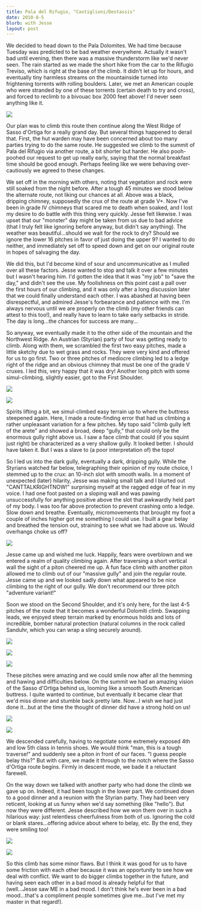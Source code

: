 ```yaml
---
title: Pala del Rifugio, "Castiglioni/Destassis"
date: 2010-8-5
blurb: with Jesse
layout: post
---
```


We decided to head down to the Pala Dolomites. We had time because Tuesday
was predicted to be bad weather everywhere. Actually it wasn't bad until
evening, then there was a massive thunderstorm like we'd never seen. The
rain started as we made the short hike from the car to the Rifugio Treviso,
which is right at the base of the climb. It didn't let up for hours, and
eventually tiny harmless streams on the mountainside turned into frightening
torrents with rolling boulders. Later, we met an American couple who were
stranded by one of these torrents (certain death to try and cross), and
forced to reclimb to a bivouac box 2000 feet above! I'd never seen anything
like it.
  
  
[![](http://farm5.static.flickr.com/4122/4812188069_8510104674_b.jpg)](http://www.flickr.com/photos/ripsawridge/4812188069/)
  
  
Our plan was to climb this route then continue along the West Ridge of
Sasso d'Ortiga for a really grand day. But several things happened to derail
that. First, the hut warden may have been concerned about too many parties
trying to do the same route. He suggested we climb to the summit of Pala
del Rifugio via another route, a bit shorter but harder. He also pooh-poohed
our request to get up really early, saying that the normal breakfast time
should be good enough. Perhaps feeling like we were behaving over-cautiously
we agreed to these changes.
  
  
We set off in the morning with others, noting that vegetation and rock
were still soaked from the night before. After a tough 45 minutes we stood
below the alternate route, not liking our chances at all. Above was a black,
dripping chimney, supposedly the crux of the route at grade V+. Now I've
been in grade IV chimneys that scared me to death when soaked, and I lost
my desire to do battle with this thing very quickly. Jesse felt likewise.
I was upset that our "monster" day might be taken from us due to bad advice
(that I truly felt like ignoring before anyway, but didn't say anything).
The weather was beautiful...should we wait for the rock to dry? Should
we ignore the lower 16 pitches in favor of just doing the upper 9? I wanted
to do neither, and immediately set off to speed down and get on our original
route in hopes of salvaging the day.
  
  
We did this, but I'd become kind of sour and uncommunicative as I mulled
over all these factors. Jesse wanted to stop and talk it over a few minutes
but I wasn't hearing him. I'd gotten the idea that it was "my job" to "save
the day," and didn't see the use. My foolishness on this point cast a pall
over the first hours of our climbing, and it was only after a long discussion
later that we could finally understand each other. I was abashed at having
been disrespectful, and admired Jesse's forbearance and patience with me.
I'm always nervous until we are properly on the climb (my other friends
can attest to this too!), and really have to learn to take early setbacks
in stride. The day is long...the chances for success are many...
  
  
So anyway, we eventually made it to the other side of the mountain and
the Northwest Ridge. An Austrian (Styrian) party of four was getting ready
to climb. Along with them, we scrambled the first two easy pitches, made
a little sketchy due to wet grass and rocks. They were very kind and offered
for us to go first. Two or three pitches of mediocre climbing led to a
ledge right of the ridge and an obvious chimney that must be one of the
grade V cruxes. I led this, very happy that it was dry! Another long pitch
with some simul-climbing, slightly easier, got to the First Shoulder.
  
  
[![](http://farm5.static.flickr.com/4136/4812814760_0f479af7a8_b.jpg)](http://www.flickr.com/photos/ripsawridge/4812814760/)
  
[![](http://farm5.static.flickr.com/4082/4812815788_4e2fb539fd_b.jpg)](http://www.flickr.com/photos/ripsawridge/4812815788/)
  
  
Spirits lifting a bit, we simul-climbed easy terrain up to where the buttress
steepened again. Here, I made a route-finding error that had us climbing
a rather unpleasant variation for a few pitches. My topo said "climb gully
left of the arete" and showed a broad, deep "gully," that could only be
the enormous gully right above us. I saw a face climb that could (if you
squint just right) be characterized as a very shallow gully. It looked
better. I should have taken it. But I was a slave to (a poor interpretation
of) the topo!
  
  
So I led us into the dark gully, eventually a dark, dripping gully. While
the Styrians watched far below, telegraphing their opinion of my route
choice, I stemmed up to the crux: an 10-inch slot with smooth walls. In
a moment of unexpected (later) hilarity, Jesse was making small talk and
I blurted out "CANTTALKRIGHTNOW!" surprising myself at the ragged edge
of fear in my voice. I had one foot pasted on a sloping wall and was pawing
unsuccessfully for anything positive above the slot that awkwardly held
part of my body. I was too far above protection to prevent crashing onto
a ledge. Slow down and breathe. Eventually, micromovements that brought
my foot a couple of inches higher got me something I could use. I built
a gear belay and breathed the tension out, straining to see what we had
above us. Would overhangs choke us off?
  
  
[![](http://farm5.static.flickr.com/4081/4812192031_c109934413_b.jpg)](http://www.flickr.com/photos/ripsawridge/4812192031/)
  
  
Jesse came up and wished me luck. Happily, fears were overblown and we
entered a realm of quality climbing again. After traversing a short vertical
wall the sight of a piton cheered me up. A fun face climb with another
piton allowed me to climb out of our "massive gully" and join the regular
route. Jesse came up and we looked sadly down what appeared to be nice
climbing to the right of our gully. We don't recommend our three pitch
"adventure variant!"
  
  
Soon we stood on the Second Shoulder, and it's only here, for the last
4-5 pitches of the route that it becomes a wonderful Dolomiti climb. Swapping
leads, we enjoyed steep terrain marked by enormous holds and lots of incredible,
bomber natural protection (natural columns in the rock called Sanduhr,
which you can wrap a sling securely around).
  
  
[![](http://farm5.static.flickr.com/4135/4812822144_67a8b2462f_b.jpg)](http://www.flickr.com/photos/ripsawridge/4812822144/)
  
[![](http://farm5.static.flickr.com/4138/4812198521_c4cb61853a_b.jpg)](http://www.flickr.com/photos/ripsawridge/4812198521/)
  
[![](http://farm5.static.flickr.com/4122/4812828362_e750759564_b.jpg)](http://www.flickr.com/photos/ripsawridge/4812828362/)
  
  
These pitches were amazing and we could smile now after all the hemming
and hawing and difficulties below. On the summit we had an amazing vision
of the Sasso d'Ortiga behind us, looming like a smooth South American buttress.
I quite wanted to continue, but eventually it became clear that we'd miss
dinner and stumble back pretty late. Now...I wish we had just done it...but
at the time the thought of dinner did have a strong hold on us!
  
  
[![](http://farm5.static.flickr.com/4082/4812829270_0b494c37d7_b.jpg)](http://www.flickr.com/photos/ripsawridge/4812829270/)
  
[![](http://farm5.static.flickr.com/4074/4812204937_352624cfec_b.jpg)](http://www.flickr.com/photos/ripsawridge/4812204937/)
  
  
We descended carefully, having to negotiate some extremely exposed 4th
and low 5th class in tennis shoes. We would think "man, this is a tough
traverse!" and suddenly see a piton in front of our faces. "I guess people
belay this?" But with care, we made it through to the notch where the Sasso
d'Ortiga route begins. Firmly in descent mode, we bade it a reluctant farewell.
  
  
On the way down we talked with another party who had done the climb we
gave up on. Indeed, it had been tough in the lower part. We continued down
to a good dinner and a reunion with the Styrian party. They had been very
reticent, looking at us funny when we'd say something (like "hello"). But
now they were different. Jesse described how we won them over in such a
hilarious way: just relentless cheerfulness from both of us. Ignoring the
cold or blank stares...offering advice about where to belay, etc. By the
end, they were smiling too!
  
  
[![](http://farm5.static.flickr.com/4115/4812209013_2ef2b323b9_b.jpg)](http://www.flickr.com/photos/ripsawridge/4812209013/)
  
[![](http://farm5.static.flickr.com/4093/4812213177_f6ba170b76_b.jpg)](http://www.flickr.com/photos/ripsawridge/4812213177/)
  
  
So this climb has some minor flaws. But I think it was good for us to
have some friction with each other because it was an opportunity to see
how we deal with conflict. We want to do bigger climbs together in the
future, and having seen each other in a bad mood is already helpful for
that (well...Jesse saw ME in a bad mood. I don't think he's ever been in
a bad mood...that's a compliment people sometimes give me...but I've met
my master in that regard!).
